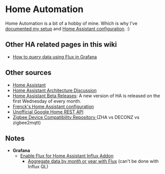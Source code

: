 # Home Automation

Home Automation is a bit of a hobby of mine. Which is why I've [documented my setup](https://sixtymeters.com) and [Home Assistant configuration](https://github.com/aerobless/home-assistant-configuration). :)

## Other HA related pages in this wiki

* [How to query data using Flux in Grafana](programming/flux.md)

## Other sources

* [Home Assistant](https://www.home-assistant.io)
* [Home Assistant Architecture Discussion](https://github.com/home-assistant/architecture/issues)
* [Home Assistant Beta Releases](https://www.home-assistant.io/faq/release/): A new version of HA is released on the first Wednesday of every month.
* [Frenck's Home Assistant configuration](https://github.com/frenck/home-assistant-config)
* [Unofficial Google Home REST API](https://rithvikvibhu.github.io/GHLocalApi/#header-getting-started)
* [Zigbee Device Compatibility Repository ](https://zigbee.blakadder.com)(ZHA vs DECONZ vs zigbee2mqtt)

## Notes

* **Grafana**
  * [Enable Flux for Home Assistant Influx Addon](https://community.home-assistant.io/t/flux-in-grafana/197155/33)
    * [Aggregate data by month or year with Flux](https://www.influxdata.com/blog/aggregating-by-months-or-years-in-flux/) (can't be done with Influx QL)
